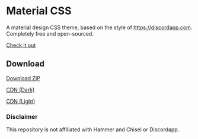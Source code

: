 # Material CSS
A material design CSS theme, based on the style of https://discordapp.com. Completely free and open-sourced.

[Check it out](https://nanomotion.github.io/material-css)

## Download

[Download ZIP](https://github.com/Nanomotion/material-css/archive/master.zip)

[CDN (Dark)](https://raw.githubusercontent.com/Nanomotion/material-css/master/css/material-dark.css)

[CDN (Light)](https://raw.githubusercontent.com/Nanomotion/material-css/master/css/material-light.css)

### Disclaimer

This repository is not affiliated with Hammer and Chisel or Discordapp.
